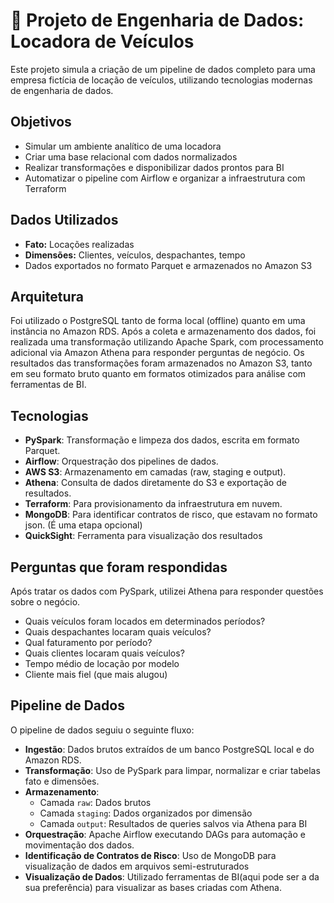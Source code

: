# 🚗 Projeto de Engenharia de Dados: Locadora de Veículos

Este projeto simula a criação de um pipeline de dados completo para uma empresa fictícia de locação de veículos, utilizando tecnologias modernas de engenharia de dados.

## Objetivos

- Simular um ambiente analítico de uma locadora
- Criar uma base relacional com dados normalizados
- Realizar transformações e disponibilizar dados prontos para BI
- Automatizar o pipeline com Airflow e organizar a infraestrutura com Terraform

## Dados Utilizados

- **Fato:** Locações realizadas
- **Dimensões:** Clientes, veículos, despachantes, tempo
- Dados exportados no formato Parquet e armazenados no Amazon S3

## Arquitetura

Foi utilizado o PostgreSQL tanto de forma local (offline) quanto em uma instância no Amazon RDS. Após a coleta e armazenamento dos dados, foi realizada uma transformação utilizando Apache Spark, com processamento adicional via Amazon Athena para responder perguntas de negócio. Os resultados das transformações foram armazenados no Amazon S3, tanto em seu formato bruto quanto em formatos otimizados para análise com ferramentas de BI.

## Tecnologias

- **PySpark**: Transformação e limpeza dos dados, escrita em formato Parquet.
- **Airflow**: Orquestração dos pipelines de dados.
- **AWS S3**: Armazenamento em camadas (raw, staging e output).
- **Athena**: Consulta de dados diretamente do S3 e exportação de resultados.
- **Terraform**: Para provisionamento da infraestrutura em nuvem.
- **MongoDB**: Para identificar contratos de risco, que estavam no formato json. (É uma etapa opcional)
- **QuickSight**: Ferramenta para visualização dos resultados

## Perguntas que foram respondidas

Após tratar os dados com PySpark, utilizei Athena para responder questões sobre o negócio.

- Quais veículos foram locados em determinados períodos?
- Quais despachantes locaram quais veículos?
- Qual faturamento por período?
- Quais clientes locaram quais veículos?
- Tempo médio de locação por modelo
- Cliente mais fiel (que mais alugou)

## Pipeline de Dados

O pipeline de dados seguiu o seguinte fluxo:
- **Ingestão**: Dados brutos extraídos de um banco PostgreSQL local e do Amazon RDS.
- **Transformação**: Uso de PySpark para limpar, normalizar e criar tabelas fato e dimensões.
-  **Armazenamento**:
   - Camada `raw`: Dados brutos
   - Camada `staging`: Dados organizados por dimensão
   - Camada `output`: Resultados de queries salvos via Athena para BI
- **Orquestração**: Apache Airflow executando DAGs para automação e movimentação dos dados.
- **Identificação de Contratos de Risco**: Uso de MongoDB para visualização de dados em arquivos semi-estruturados
- **Visualização de Dados**: Utilizado ferramentas de BI(aqui pode ser a da sua preferência) para visualizar as bases criadas com Athena.
